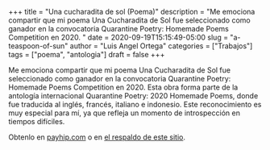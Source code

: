 +++
title = "Una cucharadita de sol (Poema)"
description = "Me emociona compartir que mi poema Una Cucharadita de Sol fue seleccionado como ganador en la convocatoria Quarantine Poetry: Homemade Poems Competition en 2020. "
date = 2020-09-19T15:15:49-05:00
slug = "a-teaspoon-of-sun"
author = "Luis Angel Ortega"
categories = ["Trabajos"]
tags = ["poema", "antologia"]
draft = false
+++

Me emociona compartir que mi poema Una Cucharadita de Sol fue seleccionado como ganador en la convocatoria Quarantine Poetry: Homemade Poems Competition en 2020. Esta obra forma parte de la antología internacional Quarantine Poetry: 2020 Homemade Poems, donde fue traducida al inglés, francés, italiano e indonesio. Este reconocimiento es muy especial para mí, ya que refleja un momento de introspección en tiempos difíciles.

Obtenlo en [payhip.com](https://payhip.com/b/aqXmV) o en [el respaldo de este sitio](/docs/quarantine-poetry.pdf).
